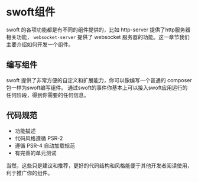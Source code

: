 # swoft组件

swoft 的各项功能都是有不同的组件提供的，比如 http-server 提供了http服务器相关功能， `websocket-server` 提供了 websocket 服务器的功能。这一章节我们主要介绍如何开发一个组件。

## 编写组件

swoft 提供了非常方便的自定义和扩展能力，你可以像编写一个普通的 composer 包一样为swoft编写组件。
通过swoft的事件你基本上可以接入swoft应用运行的任何阶段，得到你需要的任何信息。


## 代码规范

- 功能描述
- 代码风格遵循 PSR-2
- 遵循 PSR-4 自动加载规范
- 有完善的单元测试

当然，这些只是建议和推荐，更好的代码结构和风格能便于其他开发者阅读使用，利于推广你的组件。
